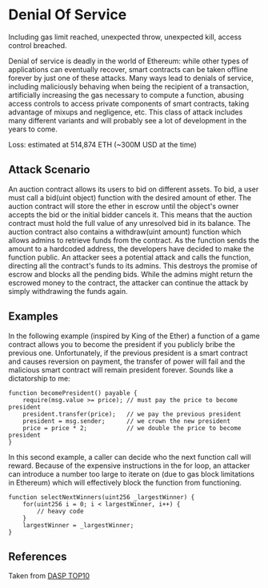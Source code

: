 # Denial Of Service
Including gas limit reached, unexpected throw, unexpected kill, access control breached.

Denial of service is deadly in the world of Ethereum: while other types of applications can eventually recover, smart contracts can be taken offline forever by just one of these attacks. Many ways lead to denials of service, including maliciously behaving when being the recipient of a transaction, artificially increasing the gas necessary to compute a function, abusing access controls to access private components of smart contracts, taking advantage of mixups and negligence, etc. This class of attack includes many different variants and will probably see a lot of development in the years to come.

Loss: estimated at 514,874 ETH (~300M USD at the time)

## Attack Scenario
An auction contract allows its users to bid on different assets.
To bid, a user must call a bid(uint object) function with the desired amount of ether. The auction contract will store the ether in escrow until the object's owner accepts the bid or the initial bidder cancels it. This means that the auction contract must hold the full value of any unresolved bid in its balance.
The auction contract also contains a withdraw(uint amount) function which allows admins to retrieve funds from the contract. As the function sends the amount to a hardcoded address, the developers have decided to make the function public.
An attacker sees a potential attack and calls the function, directing all the contract's funds to its admins. This destroys the promise of escrow and blocks all the pending bids.
While the admins might return the escrowed money to the contract, the attacker can continue the attack by simply withdrawing the funds again.

## Examples
In the following example (inspired by King of the Ether) a function of a game contract allows you to become the president if you publicly bribe the previous one. Unfortunately, if the previous president is a smart contract and causes reversion on payment, the transfer of power will fail and the malicious smart contract will remain president forever. Sounds like a dictatorship to me:
```
function becomePresident() payable {
    require(msg.value >= price); // must pay the price to become president
    president.transfer(price);   // we pay the previous president
    president = msg.sender;      // we crown the new president
    price = price * 2;           // we double the price to become president
}
```
In this second example, a caller can decide who the next function call will reward. Because of the expensive instructions in the for loop, an attacker can introduce a number too large to iterate on (due to gas block limitations in Ethereum) which will effectively block the function from functioning.
```
function selectNextWinners(uint256 _largestWinner) {
	for(uint256 i = 0; i < largestWinner, i++) {
		// heavy code
	}
	largestWinner = _largestWinner;
}
```
## References
Taken from [DASP TOP10](https://dasp.co/)